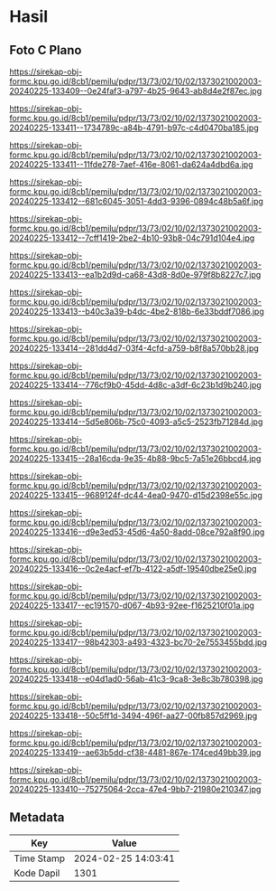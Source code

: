 # Hasil

## Foto C Plano

https://sirekap-obj-formc.kpu.go.id/8cb1/pemilu/pdpr/13/73/02/10/02/1373021002003-20240225-133409--0e24faf3-a797-4b25-9643-ab8d4e2f87ec.jpg

https://sirekap-obj-formc.kpu.go.id/8cb1/pemilu/pdpr/13/73/02/10/02/1373021002003-20240225-133411--1734789c-a84b-4791-b97c-c4d0470ba185.jpg

https://sirekap-obj-formc.kpu.go.id/8cb1/pemilu/pdpr/13/73/02/10/02/1373021002003-20240225-133411--11fde278-7aef-416e-8061-da624a4dbd6a.jpg

https://sirekap-obj-formc.kpu.go.id/8cb1/pemilu/pdpr/13/73/02/10/02/1373021002003-20240225-133412--681c6045-3051-4dd3-9396-0894c48b5a6f.jpg

https://sirekap-obj-formc.kpu.go.id/8cb1/pemilu/pdpr/13/73/02/10/02/1373021002003-20240225-133412--7cff1419-2be2-4b10-93b8-04c791d104e4.jpg

https://sirekap-obj-formc.kpu.go.id/8cb1/pemilu/pdpr/13/73/02/10/02/1373021002003-20240225-133413--ea1b2d9d-ca68-43d8-8d0e-979f8b8227c7.jpg

https://sirekap-obj-formc.kpu.go.id/8cb1/pemilu/pdpr/13/73/02/10/02/1373021002003-20240225-133413--b40c3a39-b4dc-4be2-818b-6e33bddf7086.jpg

https://sirekap-obj-formc.kpu.go.id/8cb1/pemilu/pdpr/13/73/02/10/02/1373021002003-20240225-133414--281dd4d7-03f4-4cfd-a759-b8f8a570bb28.jpg

https://sirekap-obj-formc.kpu.go.id/8cb1/pemilu/pdpr/13/73/02/10/02/1373021002003-20240225-133414--776cf9b0-45dd-4d8c-a3df-6c23b1d9b240.jpg

https://sirekap-obj-formc.kpu.go.id/8cb1/pemilu/pdpr/13/73/02/10/02/1373021002003-20240225-133414--5d5e806b-75c0-4093-a5c5-2523fb71284d.jpg

https://sirekap-obj-formc.kpu.go.id/8cb1/pemilu/pdpr/13/73/02/10/02/1373021002003-20240225-133415--28a16cda-9e35-4b88-9bc5-7a51e26bbcd4.jpg

https://sirekap-obj-formc.kpu.go.id/8cb1/pemilu/pdpr/13/73/02/10/02/1373021002003-20240225-133415--9689124f-dc44-4ea0-9470-d15d2398e55c.jpg

https://sirekap-obj-formc.kpu.go.id/8cb1/pemilu/pdpr/13/73/02/10/02/1373021002003-20240225-133416--d9e3ed53-45d6-4a50-8add-08ce792a8f90.jpg

https://sirekap-obj-formc.kpu.go.id/8cb1/pemilu/pdpr/13/73/02/10/02/1373021002003-20240225-133416--0c2e4acf-ef7b-4122-a5df-19540dbe25e0.jpg

https://sirekap-obj-formc.kpu.go.id/8cb1/pemilu/pdpr/13/73/02/10/02/1373021002003-20240225-133417--ec191570-d067-4b93-92ee-f1625210f01a.jpg

https://sirekap-obj-formc.kpu.go.id/8cb1/pemilu/pdpr/13/73/02/10/02/1373021002003-20240225-133417--98b42303-a493-4323-bc70-2e7553455bdd.jpg

https://sirekap-obj-formc.kpu.go.id/8cb1/pemilu/pdpr/13/73/02/10/02/1373021002003-20240225-133418--e04d1ad0-56ab-41c3-9ca8-3e8c3b780398.jpg

https://sirekap-obj-formc.kpu.go.id/8cb1/pemilu/pdpr/13/73/02/10/02/1373021002003-20240225-133418--50c5ff1d-3494-496f-aa27-00fb857d2969.jpg

https://sirekap-obj-formc.kpu.go.id/8cb1/pemilu/pdpr/13/73/02/10/02/1373021002003-20240225-133419--ae63b5dd-cf38-4481-867e-174ced49bb39.jpg

https://sirekap-obj-formc.kpu.go.id/8cb1/pemilu/pdpr/13/73/02/10/02/1373021002003-20240225-133410--75275064-2cca-47e4-9bb7-21980e210347.jpg


## Metadata

| Key        | Value               |
| ---------- | ------------------- |
| Time Stamp | 2024-02-25 14:03:41 |
| Kode Dapil | 1301                |




